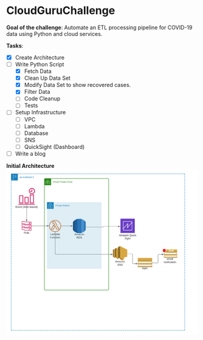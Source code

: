 # CloudGuruChallenge

**Goal of the challenge**:  Automate an ETL processing pipeline for COVID-19 data using Python and cloud services.

**Tasks**:

 - [X] Create Architecture
 - [ ] Write Python Script
	 - [X] Fetch Data
	 - [X] Clean Up Data Set
	 - [X] Modify Data Set to show recovered cases.
	 - [X] Filter Data
	 - [ ] Code Cleanup
	 - [ ] Tests
 - [ ] Setup Infrastructure
	 - [ ] VPC
	 - [ ] Lambda
	 - [ ] Database
	 - [ ] SNS
	 - [ ] QuickSight (Dashboard)
 - [ ] Write a blog

**Initial Architecture**
![alt text](EventDrivenChallenge.png)
